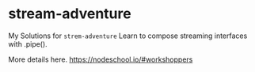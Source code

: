 # stream-adventure

My Solutions for `strem-adventure`
Learn to compose streaming interfaces with .pipe().

More details here.
https://nodeschool.io/#workshoppers
